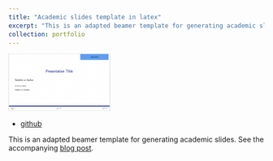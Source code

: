 ```yaml
---
title: "Academic slides template in latex"
excerpt: "This is an adapted beamer template for generating academic slides.<br/><img src='/images/latex-beamer.png' width='200'>"
collection: portfolio
---
```


<img src='/images/latex-beamer.png' width='200'>

* [github](https://www.blopig.com/blog/2023/03/latex-beamer-template-with-logos/)

This is an adapted beamer template for generating academic slides. See the accompanying [blog post](https://www.blopig.com/blog/2023/03/latex-beamer-template-with-logos/). 
